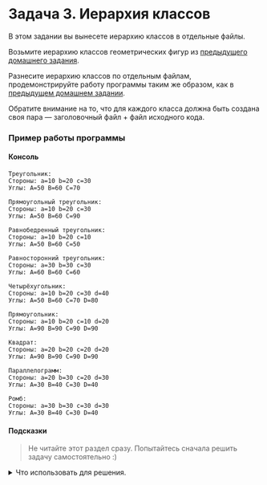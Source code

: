 # Задача 3. Иерархия классов
В этом задании вы вынесете иерархию классов в отдельные файлы.

Возьмите иерархию классов геометрических фигур из [предыдущего домашнего задания](../../05/02).

Разнесите иерархию классов по отдельным файлам, продемонстрируйте работу программы таким же образом, как в [предыдущем домашнем задании](../../05/02).

Обратите внимание на то, что для каждого класса должна быть создана своя пара — заголовочный файл + файл исходного кода.

### Пример работы программы
#### Консоль
```
Треугольник:
Стороны: a=10 b=20 c=30
Углы: A=50 B=60 C=70

Прямоугольный треугольник:
Стороны: a=10 b=20 c=30
Углы: A=50 B=60 C=90

Равнобедренный треугольник:
Стороны: a=10 b=20 c=10
Углы: A=50 B=60 C=50

Равносторонний треугольник:
Стороны: a=30 b=30 c=30
Углы: A=60 B=60 C=60

Четырёхугольник:
Стороны: a=10 b=20 c=30 d=40
Углы: A=50 B=60 C=70 D=80

Прямоугольник:
Стороны: a=10 b=20 c=10 d=20
Углы: A=90 B=90 C=90 D=90

Квадрат:
Стороны: a=20 b=20 c=20 d=20
Углы: A=90 B=90 C=90 D=90

Параллелограмм:
Стороны: a=20 b=30 c=20 d=30
Углы: A=30 B=40 C=30 D=40

Ромб:
Стороны: a=30 b=30 c=30 d=30
Углы: A=30 B=40 C=30 D=40
```
#### Подсказки

> Не читайте этот раздел сразу. Попытайтесь сначала решить задачу самостоятельно :)

<details>

<summary>Что использовать для решения.</summary>

Для каждого класса создайте два файла — `.cpp` и `.h`.

В заголовочном файле разместите определение класса с объявлениями его членов.

В файле исходного кода разместите определения членов класса.

Чтобы унаследовать класс, определённый в другом заголовочном файле, подключите его.

Не забудьте подключить заголовочный файл в соответствующий файл исходного кода и в основной файл.

Не забудьте защиту от двойного подключения в каждом заголовочном файле.

</details>
